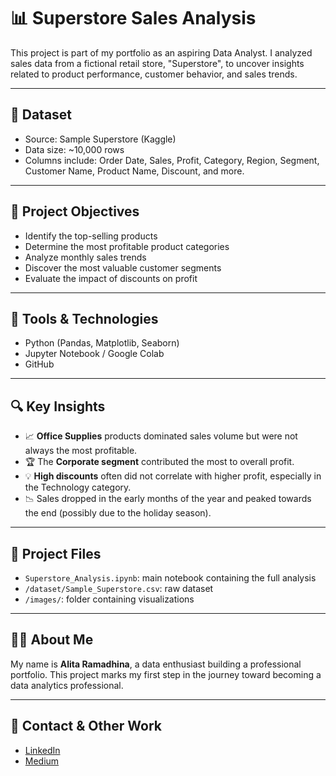 # 📊 Superstore Sales Analysis

This project is part of my portfolio as an aspiring Data Analyst. I analyzed sales data from a fictional retail store, "Superstore", to uncover insights related to product performance, customer behavior, and sales trends.

---

## 📁 Dataset
- Source: Sample Superstore (Kaggle)
- Data size: ~10,000 rows
- Columns include: Order Date, Sales, Profit, Category, Region, Segment, Customer Name, Product Name, Discount, and more.

---

## 🎯 Project Objectives
- Identify the top-selling products
- Determine the most profitable product categories
- Analyze monthly sales trends
- Discover the most valuable customer segments
- Evaluate the impact of discounts on profit

---

## 🧪 Tools & Technologies
- Python (Pandas, Matplotlib, Seaborn)
- Jupyter Notebook / Google Colab
- GitHub

---

## 🔍 Key Insights
- 📈 **Office Supplies** products dominated sales volume but were not always the most profitable.
- 🏆 The **Corporate segment** contributed the most to overall profit.
- 💡 **High discounts** often did not correlate with higher profit, especially in the Technology category.
- 📉 Sales dropped in the early months of the year and peaked towards the end (possibly due to the holiday season).

---

## 📎 Project Files
- `Superstore_Analysis.ipynb`: main notebook containing the full analysis
- `/dataset/Sample_Superstore.csv`: raw dataset
- `/images/`: folder containing visualizations 

---

## 🙋‍♀️ About Me
My name is **Alita Ramadhina**, a data enthusiast building a professional portfolio. This project marks my first step in the journey toward becoming a data analytics professional.

---

## 🔗 Contact & Other Work
- [LinkedIn](https://www.linkedin.com/in/alita-ramadhina-b0abaa346/)
- [Medium](https://medium.com/@alitaramadhina) 
